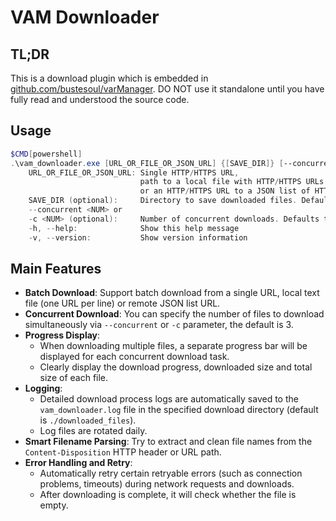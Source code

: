 # VAM Downloader

## TL;DR

This is a download plugin which is embedded in [github.com/bustesoul/varManager](https://github.com/bustesoul/varManager). DO NOT use it standalone until you have fully read and understood the source code.

## Usage

```powershell
$CMD[powershell]
.\vam_downloader.exe [URL_OR_FILE_OR_JSON_URL] {[SAVE_DIR]} [--concurrent <NUM>] [-c <NUM>]
    URL_OR_FILE_OR_JSON_URL: Single HTTP/HTTPS URL, 
                             path to a local file with HTTP/HTTPS URLs (one per line), 
                             or an HTTP/HTTPS URL to a JSON list of HTTP/HTTPS URLs.
    SAVE_DIR (optional):     Directory to save downloaded files. Defaults to './downloaded_files'.
    --concurrent <NUM> or 
    -c <NUM> (optional):     Number of concurrent downloads. Defaults to 3. Must be > 0.
    -h, --help:              Show this help message
    -v, --version:           Show version information
```

## Main Features

* **Batch Download**: Support batch download from a single URL, local text file (one URL per line) or remote JSON list URL.
* **Concurrent Download**: You can specify the number of files to download simultaneously via `--concurrent` or `-c` parameter, the default is 3.
* **Progress Display**:
  * When downloading multiple files, a separate progress bar will be displayed for each concurrent download task.
  * Clearly display the download progress, downloaded size and total size of each file.
* **Logging**:
  * Detailed download process logs are automatically saved to the `vam_downloader.log` file in the specified download directory (default is `./downloaded_files`).
  * Log files are rotated daily.
* **Smart Filename Parsing**: Try to extract and clean file names from the `Content-Disposition` HTTP header or URL path.
* **Error Handling and Retry**:
  * Automatically retry certain retryable errors (such as connection problems, timeouts) during network requests and downloads.
  * After downloading is complete, it will check whether the file is empty.
